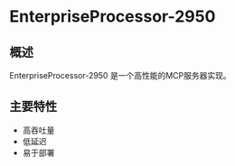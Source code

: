 # EnterpriseProcessor-2950

## 概述

EnterpriseProcessor-2950 是一个高性能的MCP服务器实现。

## 主要特性

- 高吞吐量
- 低延迟
- 易于部署
